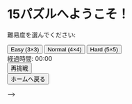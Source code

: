 <!--

<!DOCTYPE html>
<html lang="ja">
<head>
    <meta charset="UTF-8">
    <meta name="viewport" content="width=device-width, initial-scale=1.0, user-scalable=no">
    <title>15パズル</title>
    <style>
        body {
            display: flex;
            flex-direction: column;
            align-items: center;
            justify-content: center;
            height: 100vh;
            margin: 0;
            font-family: Arial, sans-serif;
        }
        .home-screen, .game-screen {
            display: none;
        }
        .visible {
            display: block;
        }
        .grid {
            display: grid;
            gap: 5px;
        }
        .tile {
            display: flex;
            justify-content: center;
            align-items: center;
            font-size: 2em;
            background-color: #4CAF50;
            color: white;
            cursor: pointer;
        }
        .empty {
            background-color: #ddd;
            cursor: default;
        }
        .timer {
            font-size: 1.5em;
            margin-bottom: 20px;
        }
        .control-btns {
            display: flex;
            flex-direction: column;
            align-items: center;
            gap: 10px;
            margin-top: 10px;
        }
        .control-btns button, .home-screen button {
            padding: 10px 20px;
            font-size: 1.2em;
            cursor: pointer;
            background-color: #2196F3;
            color: white;
            border: none;
            border-radius: 5px;
        }
        .retry-btn {
            display: none;
            margin-top: 20px;
        }
    </style>
</head>
<body>

<!-- ホーム画面 -->
<div class="home-screen visible" id="home-screen">
    <h1>15パズルへようこそ！</h1>
    <p>難易度を選んでください:</p>
    <button onclick="startGame(3)">Easy (3×3)</button>
    <button onclick="startGame(4)">Normal (4×4)</button>
    <button onclick="startGame(5)">Hard (5×5)</button>
</div>

<!-- ゲーム画面 -->
<div class="game-screen" id="game-screen">
    <div class="timer" id="timer">経過時間: 00:00</div>
    <div class="grid" id="puzzle">
        <!-- タイルをJavaScriptで動的に追加します -->
    </div>
    <button class="retry-btn" id="retry-btn" onclick="retry()">再挑戦</button>
    <div class="control-btns">
        <button onclick="goToHome()">ホームへ戻る</button>
    </div>
</div>

<script>
    const homeScreen = document.getElementById('home-screen');
    const gameScreen = document.getElementById('game-screen');
    const puzzle = document.getElementById('puzzle');
    const timerElement = document.getElementById('timer');
    const retryBtn = document.getElementById('retry-btn');
    let gridSize = 4;
    let tiles = [];
    let emptyTileIndex = gridSize * gridSize - 1;
    let startTime = null;
    let timerInterval = null;

    // ゲームを開始する関数
    function startGame(size) {
        gridSize = size;
        initializePuzzle();
        switchScreen('game');
    }

    // ホーム画面とゲーム画面を切り替える関数
    function switchScreen(screen) {
        if (screen === 'game') {
            homeScreen.classList.remove('visible');
            gameScreen.classList.add('visible');
        } else {
            gameScreen.classList.remove('visible');
            homeScreen.classList.add('visible');
        }
    }

    // ホーム画面へ戻る関数
    function goToHome() {
        resetTimer();
        switchScreen('home');
    }

    // 初期配置を設定する関数
    function initializePuzzle() {
        tiles = Array.from({ length: gridSize * gridSize - 1 }, (_, i) => i + 1).concat([null]);
        tiles = shuffle(tiles);
        renderPuzzle();
        resetTimer();
        retryBtn.style.display = 'none'; 
    }

    // タイマーをリセットする関数
    function resetTimer() {
        clearInterval(timerInterval);
        startTime = null;
        timerElement.textContent = "経過時間: 00:00";
    }

    // タイマーをスタートする関数
    function startTimer() {
        startTime = Date.now();
        timerInterval = setInterval(() => {
            const elapsed = Date.now() - startTime;
            const minutes = Math.floor(elapsed / 60000);
            const seconds = Math.floor((elapsed % 60000) / 1000);
            timerElement.textContent = `経過時間: ${String(minutes).padStart(2, '0')}:${String(seconds).padStart(2, '0')}`;
        }, 1000);
    }

    // パズルを表示する関数
    function renderPuzzle() {
        puzzle.innerHTML = '';
        puzzle.style.gridTemplateColumns = `repeat(${gridSize}, 100px)`;
        puzzle.style.gridTemplateRows = `repeat(${gridSize}, 100px)`;
        tiles.forEach((tile, index) => {
            const tileDiv = document.createElement('div');
            tileDiv.classList.add('tile');
            if (tile === null) {
                tileDiv.classList.add('empty');
            } else {
                tileDiv.textContent = tile;
                tileDiv.addEventListener('click', () => tryMoveTile(index));
            }
            puzzle.appendChild(tileDiv);
        });
    }

    // タイルをシャッフルする関数
    function shuffle(array) {
        for (let i = array.length - 1; i > 0; i--) {
            const j = Math.floor(Math.random() * (i + 1));
            [array[i], array[j]] = [array[j], array[i]];
        }
        return array;
    }

    // タイルを移動するか試みる関数
    function tryMoveTile(index) {
        if (!startTime) startTimer();
        const row = Math.floor(index / gridSize);
        const col = index % gridSize;

        if (row > 0 && tiles[index - gridSize] === null) {
            moveTile(index, index - gridSize);
        } else if (row < gridSize - 1 && tiles[index + gridSize] === null) {
            moveTile(index, index + gridSize);
        } else if (col > 0 && tiles[index - 1] === null) {
            moveTile(index, index - 1);
        } else if (col < gridSize - 1 && tiles[index + 1] === null) {
            moveTile(index, index + 1);
        }
    }

    // タイルを実際に移動する関数
    function moveTile(fromIndex, toIndex) {
        [tiles[fromIndex], tiles[toIndex]] = [tiles[toIndex], tiles[fromIndex]];
        emptyTileIndex = fromIndex;
        renderPuzzle();
        checkWin();
    }

    // 勝利条件を確認する関数
    function checkWin() {
        const isComplete = tiles.slice(0, -1).every((tile, index) => tile === index + 1);
        if (isComplete) {
            clearInterval(timerInterval);
            alert(`おめでとうございます！${gridSize}×${gridSize}パズルをクリアしました！\nクリアタイム: ${timerElement.textContent.replace('経過時間: ', '')}`);
            retryBtn.style.display = 'block';
        }
    }

    // 再挑戦ボタンを押したときの関数
    function retry() {
        initializePuzzle();
    }
</script>

</body>
</html>

-->

